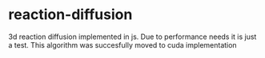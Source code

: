# reaction-diffusion
3d reaction diffusion implemented in js. Due to performance needs it is just a test. This algorithm was succesfully moved to cuda implementation
